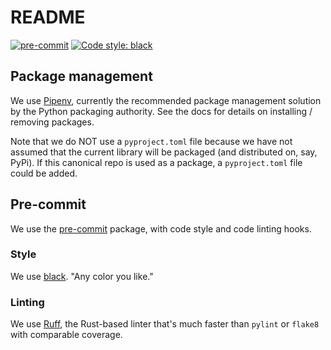 # README

[![pre-commit](https://img.shields.io/badge/pre--commit-enabled-brightgreen?logo=pre-commit)](https://github.com/pre-commit/pre-commit)
[![Code style: black](https://img.shields.io/badge/code%20style-black-000000.svg)](https://github.com/psf/black)


## Package management

We use [Pipenv](https://packaging.python.org/en/latest/tutorials/managing-dependencies/), currently the recommended
package management solution by the Python packaging authority. See the docs
for details on installing / removing packages.

Note that we do NOT use a `pyproject.toml` file because we have not assumed that
the current library will be packaged (and distributed on, say, PyPi). If this
canonical repo is used as a package, a `pyproject.toml` file could be added.

## Pre-commit

We use the [pre-commit](https://pre-commit.com/) package, with code style
and code linting hooks.

### Style

We use [black](https://github.com/psf/black). "Any color you like."

### Linting

We use [Ruff](https://github.com/charliermarsh/ruff), the Rust-based linter that's much
faster than `pylint` or `flake8` with comparable coverage.
